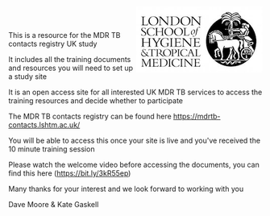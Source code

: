 <img align="right" src="img/lshtm_logo.jpeg">
<br /><br />


This is a resource for the MDR TB contacts registry UK study

It includes all the training documents and resources you will need to set up a study site

It is an open access site for all interested UK MDR TB services to access the training resources and decide whether to participate

The MDR TB contacts registry can be found here https://mdrtb-contacts.lshtm.ac.uk/

You will be able to access this once your site is live and you've received the 10 minute training session

Please watch the welcome video before accessing the documents, you can find this here (https://bit.ly/3kR55ep)

Many thanks for your interest and we look forward to working with you

Dave Moore & Kate Gaskell

